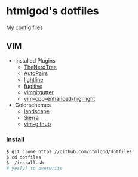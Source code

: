 # htmlgod's dotfiles
My config files

## VIM
* Installed Plugins
  * [TheNerdTree](https://github.com/scrooloose/nerdtree)
  * [AutoPairs](https://github.com/jiangmiao/auto-pairs)
  * [lightline](https://github.com/itchyny/lightline.vim)
  * [fugitive](https://github.com/tpope/vim-fugitive)
  * [vimgitgutter](https://github.com/airblade/vim-gitgutter)
  * [vim-cpp-enhanced-highlight](https://github.com/octol/vim-cpp-enhanced-highlight)
* Colorschemes
  * [landscape](https://github.com/itchyny/landscape.vim)
  * [Sierra](https://github.com/AlessandroYorba/Sierra)
  * [vim-github](https://github.com/endel/vim-github-colorscheme)
### Install
 ```bash
 $ git clone https://github.com/htmlgod/dotfiles
 $ cd dotfiles
 $ ./install.sh
 # yes[y] to overwrite
 ```
